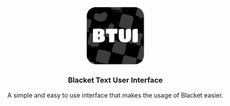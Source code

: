 <div align="center">
    <img src="./assets/logo.png" height="130" width="130"/>
    <h3>Blacket Text User Interface</h3>
    <a>A simple and easy to use interface that makes the usage of Blacket easier.</a>
</div>